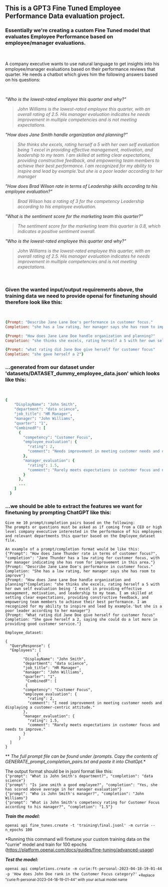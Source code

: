 ##  This is a GPT3 Fine Tuned Employee Performance Data evaluation project.
### Essentially we're creating a custom Fine Tuned model that evaluates Employee Performance based on employee/manager evaluations. 
<br/>

A company executive wants to use natural language to get insights into his employee/manager evaluations based on their performance reviews that quarter. He needs a chatbot which gives him the following answers based on his questions:

<br/>

*"Who is the lowest-rated employee this quarter and why?"*
> *John Williams is the lowest-rated employee this quarter, with an overall rating of 2.5. His manager evaluation indicates he needs improvement in multiple competencies and is not meeting expectations.*

*"How does Jane Smith handle organization and planning?"*
> *She thinks she excels, rating herself a 5 with her own self evaluation being 'I excel in providing effective management, motivation, and leadership to my team. I am skilled at setting clear expectations, providing constructive feedback, and empowering team members to achieve their best performance. I am recognized for my ability to inspire and lead by example.'but she is a poor leader according to her manager*

*"How does Brad Wilson rate in terms of Leadership skills according to his employee evaluation?"*
> *Brad Wilson has a rating of 3 for the competency Leadership according to his employee evaluation.*

*"What is the sentiment score for the marketing team this quarter?"*
> *The sentiment score for the marketing team this quarter is 0.8, which indicates a positive sentiment overall.*

*"Who is the lowest-rated employee this quarter and why?"*
> *John Williams is the lowest-rated employee this quarter, with an overall rating of 2.5. His manager evaluation indicates he needs improvement in multiple competencies and is not meeting expectations.*

<br/>

### Given the wanted input/output requirements above, the training data we need to provide openai for finetuning should therefore look like this:

<br/>

```ruby
{Prompt: "Describe Jane Lane Doe's performance in customer focus."
Completion: "she has a low rating, her manager says she has room to improve"}

{Prompt: "How does Jane Lane Doe handle organization and planning?"
Completion: "she thinks she excels, rating herself a 5 with her own self evaluation being 'I excel in providing effective management, motivation, and leadership to my team. I am skilled at setting clear expectations, providing constructive feedback, and empowering team members to achieve their best performance. I am recognized for my ability to inspire and lead by example.'but she is a poor leader according to her manager"}

{Prompt: "what rating did Jane Doe give herself for customer focus"
Completion: "she gave herself a 2"}
```

### ...generated from our dataset under 'datasets/DATASET_dummy_employee_data.json' which looks like this: 
<br/>

```ruby
{
    "DisplayName": "John Smith",
    "department": "data science",
    "job_title": "HR Manager",
    "manager": "John Williams",
    "quarter": "1",
    "CombinedF": [
      {
        "competency": "Customer Focus",
        "employee_evaluation": {
          "rating": 2,
          "comment": "Needs improvement in meeting customer needs and displaying a customer-centric attitude."
        },
        "manager_evaluation": {
          "rating": 1.5,
          "comment": "Rarely meets expectations in customer focus and needs to improve."
        }
      },
      ...
    ]
  }
```

### ...we should be able to extract the features we want for finetuning by prompting ChatGPT like this:

```
Give me 10 prompt/completion pairs based on the following:
The prompts or questions must be asked as if coming from a CEO or high level company executive interested in the performance of his employees and relevant departments this quarter based on the Employee_dataset file.

An example of a prompt/completion format would be like this:
{"Prompt": "How does Jane Thunder rate in terms of customer focus?", "completion": "Jane Thunder has a low rating for customer focus, with her manager indicating she has room for improvement in this area."}
{Prompt: "Describe Jane Lane Doe's performance in customer focus." Completion: "She has a low rating, her manager says she has room to improve"}
{Prompt: "How does Jane Lane Doe handle organization and planning?"Completion: "she thinks she excels, rating herself a 5 with her own self evaluation being 'I excel in providing effective management, motivation, and leadership to my team. I am skilled at setting clear expectations, providing constructive feedback, and empowering team members to achieve their best performance. I am recognized for my ability to inspire and lead by example.'but she is a poor leader according to her manager"}
{Prompt: "What rating did Jane Doe give herself for customer focus" Completion: "She gave herself a 2, saying she could do a lot more in providing good customer service."}

Employee_dataset:

{
  "QueryResponse": {
  "Employees": [
              {
        "DisplayName": "John Smith",
        "department": "data science",
        "job_title": "HR Manager",
        "manager": "John Williams",
        "quarter": "1",
         "CombinedF": [
         {
        "competency": "Customer Focus",
        "employee_evaluation": {
          "rating": 2,
          "comment": "I need improvement in meeting customer needs and displaying a customer-centric attitude."
        },
        "manager_evaluation": {
          "rating": 1.5,
          "comment": "Rarely meets expectations in customer focus and needs to improve."
        }
      }
  ]
}
```


** *The full prompt file can be found under /prompts. Copy the contents of GENERATE_prompt_completion_pairs.txt and paste it into ChatGpt.**

The output format should be in jsonl format like this: 
<br/>
```{"prompt": "What is John Smith's department?", "completion": "data science"}``` <br />
```{"prompt": "Is jane smith a good employee?", "completion": "Yes, she has scored above average in her manager evaluation"}``` <br />
```{"prompt": "Who is John Smith's manager?", "completion": "John Williams"}``` <br />
```{"prompt": "What is John Smith's competency rating for Customer Focus according to his manager?", "completion": "1.5"}``` <br />


***Train the model:*** 

```openai api fine_tunes.create -t 'training\final.jsonl' -m currie --n_epochs 100```

*Running this command will finetune your custom training data on the "currie" model and train for 100 epochs (https://platform.openai.com/docs/guides/fine-tuning/advanced-usage)

***Test the model:*** 

```openai api completions.create -m curie:ft-personal-2023-04-18-19-01-44 -p 'How does John Doe rank in the Customer Focus category?'```
<sub> *Replace "curie:ft-personal-2023-04-18-19-01-44" with your actual model name </sub>
